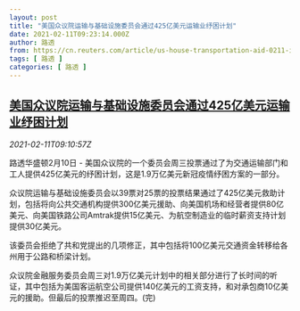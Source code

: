 ```yaml
---
layout: post
title: "美国众议院运输与基础设施委员会通过425亿美元运输业纾困计划"
date: 2021-02-11T09:23:14.000Z
author: 路透
from: https://cn.reuters.com/article/us-house-transportation-aid-0211-idCNKBS2AB0UN
tags: [ 路透 ]
categories: [ 路透 ]
---
```

<!--1613035394000-->
[美国众议院运输与基础设施委员会通过425亿美元运输业纾困计划](https://cn.reuters.com/article/us-house-transportation-aid-0211-idCNKBS2AB0UN)
------

<div>
<div><i>2021-02-11T09:10:57Z</i></div><p>路透华盛顿2月10日 - 美国众议院的一个委员会周三投票通过了为交通运输部门和工人提供425亿美元的纾困计划，这是1.9万亿美元新冠疫情纾困方案的一部分。</p><p>众议院运输与基础设施委员会以39票对25票的投票结果通过了425亿美元救助计划，包括将向公共交通机构提供300亿美元援助、向美国机场和经营者提供80亿美元、向美国铁路公司Amtrak提供15亿美元、为航空制造业的临时薪资支持计划提供30亿美元。</p><p>该委员会拒绝了共和党提出的几项修正，其中包括将100亿美元交通资金转移给各州用于公路和桥梁计划。</p><p>众议院金融服务委员会周三对1.9万亿美元计划中的相关部分进行了长时间的听证，其中包括为美国客运航空公司提供140亿美元的工资支持，和对承包商10亿美元的援助。但最后的投票推迟至周四。(完)</p>
</div>
